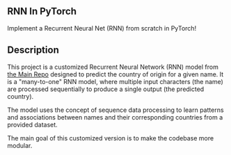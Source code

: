 ## RNN In PyTorch
Implement a Recurrent Neural Net (RNN) from scratch in PyTorch!

## Description

This project is a customized Recurrent Neural Network (RNN) model from [the Main Repo](https://github.com/patrickloeber/pytorch-examples/tree/master/rnn-name-classification) designed to predict the country of origin for a given name. It is a "many-to-one" RNN model, where multiple input characters (the name) are processed sequentially to produce a single output (the predicted country).

The model uses the concept of sequence data processing to learn patterns and associations between names and their corresponding countries from a provided dataset.

The main goal of this customized version is to make the codebase more modular. 